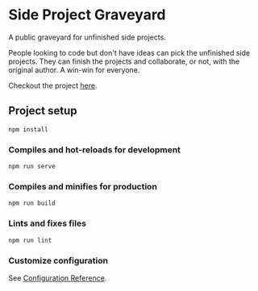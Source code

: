 # Side Project Graveyard

A public graveyard for unfinished side projects.

People looking to code but don't have ideas can pick the unfinished side projects. They can finish the projects and collaborate, or not, with the original author. A win-win for everyone.

Checkout the project [here](https://sp-graveyard.netlify.app).

## Project setup

```
npm install
```

### Compiles and hot-reloads for development

```
npm run serve
```

### Compiles and minifies for production

```
npm run build
```

### Lints and fixes files

```
npm run lint
```

### Customize configuration

See [Configuration Reference](https://cli.vuejs.org/config/).
